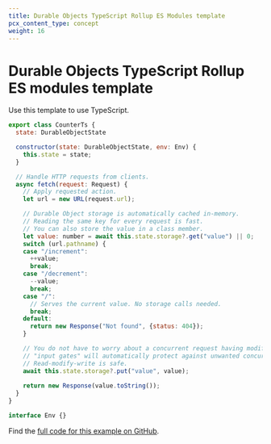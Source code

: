 ```yaml
---
title: Durable Objects TypeScript Rollup ES Modules template
pcx_content_type: concept
weight: 16
---
```


# Durable Objects TypeScript Rollup ES modules template

Use this template to use TypeScript. 

```js
export class CounterTs {
  state: DurableObjectState

  constructor(state: DurableObjectState, env: Env) {
    this.state = state;
  }

  // Handle HTTP requests from clients.
  async fetch(request: Request) {
    // Apply requested action.
    let url = new URL(request.url);

    // Durable Object storage is automatically cached in-memory.
    // Reading the same key for every request is fast. 
    // You can also store the value in a class member.
    let value: number = await this.state.storage?.get("value") || 0;
    switch (url.pathname) {
    case "/increment":
      ++value;
      break;
    case "/decrement":
      --value;
      break;
    case "/":
      // Serves the current value. No storage calls needed.
      break;
    default:
      return new Response("Not found", {status: 404});
    }

    // You do not have to worry about a concurrent request having modified the value in storage. 
    // "input gates" will automatically protect against unwanted concurrency. 
    // Read-modify-write is safe. 
    await this.state.storage?.put("value", value);
      
    return new Response(value.toString());
  }
}

interface Env {}
```

Find the [full code for this example on GitHub](https://github.com/cloudflare/durable-objects-typescript-rollup-esm). 